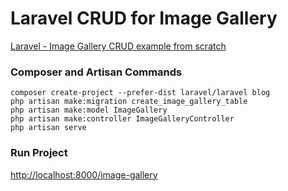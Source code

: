 # Laravel CRUD for Image Gallery

[Laravel - Image Gallery CRUD example from scratch](https://www.itsolutionstuff.com/post/laravel-5-image-gallery-crud-example-from-scratchexample.html)

### Composer and Artisan Commands
```shell script
composer create-project --prefer-dist laravel/laravel blog
php artisan make:migration create_image_gallery_table
php artisan make:model ImageGallery
php artisan make:controller ImageGalleryController
php artisan serve
```

### Run Project
[http://localhost:8000/image-gallery](http://localhost:8000/image-gallery)
